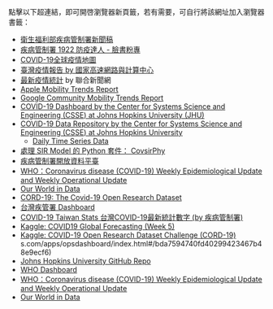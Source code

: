 點擊以下超連結，即可開啓瀏覽器新頁籤，若有需要，可自行將該網址加入瀏覽器書籤：


- [衛生福利部疾病管制署新聞稿](https://www.cdc.gov.tw/Bulletin/List/MmgtpeidAR5Ooai4-fgHzQ)
- [疾病管制署 1922 防疫達人 - 臉書粉專](https://www.facebook.com/TWCDC/)
- [COVID-19全球疫情地圖](https://covid-19.nchc.org.tw/index.php)
- [臺灣疫情報告 by 國家高速網路與計算中心](https://covid-19.nchc.org.tw/dt_005-covidTable_taiwan.php)
- [最新疫情統計](https://udn.com/news/COVID19) by 聯合新聞網
- [Apple Mobility Trends Report](https://covid19.apple.com/mobility)
- [Google Community Mobility Trends Report](https://www.google.com/covid19/mobility/)
- [COVID-19 Dashboard by the Center for Systems Science and Engineering (CSSE) at Johns Hopkins University (JHU)](https://gisanddata.maps.arcgis.com/apps/opsdashboard/index.html#/bda7594740fd40299423467b48e9ecf6)
- [COVID-19 Data Repository by the Center for Systems Science and Engineering (CSSE) at Johns Hopkins University](https://github.com/CSSEGISandData/COVID-19)
    - [Daily Time Series Data](https://github.com/CSSEGISandData/COVID-19/tree/master/csse_covid_19_data/csse_covid_19_time_series) 
- [處理 SIR Model 的 Python 套件： CovsirPhy](https://lisphilar.github.io/covid19-sir/index.html)
- [疾病管制署開放資料平臺](https://data.cdc.gov.tw)
- [WHO：Coronavirus disease (COVID-19) Weekly Epidemiological Update and Weekly Operational Update](https://www.who.int/emergencies/diseases/novel-coronavirus-2019/situation-reports/)
- [Our World in Data](https://ourworldindata.org/coronavirus-source-data)
- [CORD-19: The Covid-19 Open Research Dataset](https://www.ncbi.nlm.nih.gov/pmc/articles/PMC7251955/)
- [台灣疾管署 Dashboard](https://sites.google.com/cdc.gov.tw/2019ncov/taiwan)
- [COVID-19 Taiwan Stats 台灣COVID-19最新統計數字 (by 疾病管制署)](https://data.cdc.gov.tw/dataset/covid19_tw__stats/resource/52eb9a7d-813d-48b1-b462-384a7c84a746)
- [Kaggle: COVID19 Global Forecasting (Week 5)](https://www.kaggle.com/c/covid19-global-forecasting-week-5)
- [Kaggle: COVID-19 Open Research Dataset Challenge (CORD-19)](https://www.kaggle.com/allen-institute-for-ai/CORD-19-research-challenge)
s.com/apps/opsdashboard/index.html#/bda7594740fd40299423467b48e9ecf6)
- [Johns Hopkins University GitHub Repo](https://bit.ly/2Alrmgp)
- [WHO Dashboard](https://covid19.who.int/)
- [WHO：Coronavirus disease (COVID-19) Weekly Epidemiological Update and Weekly Operational Update](https://www.who.int/emergencies/diseases/novel-coronavirus-2019/situation-reports/)
- [Our World in Data](https://ourworldindata.org/coronavirus-source-data)
